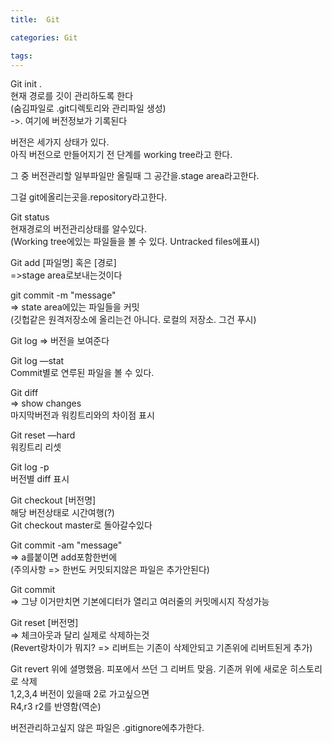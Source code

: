 ```yaml
---
title:  Git

categories: Git

tags: 
---
```


  
  
Git init .  
현재 경로를 깃이 관리하도록 한다  
(숨김파일로 .git디렉토리와 관리파일 생성)  
->. 여기에 버전정보가 기록된다  
   
   
버전은 세가지 상태가 있다.  
아직 버전으로 만들어지기 전 단계를 working tree라고 한다.  
   
그 중 버전관리할 일부파일만 올릴때 그 공간을.stage area라고한다.  
   
그걸 git에올리는곳을.repository라고한다.  
   
   
   
Git status  
현재경로의 버전관리상태를 알수있다.  
(Working tree에있는 파일들을 볼 수 있다. Untracked files에표시)  
   
Git add [파일명] 혹은 [경로]  
=>stage area로보내는것이다  
   
git commit -m "message"  
=> state area에있는 파일들을 커밋  
(깃헙같은 원격저장소에 올리는건 아니다. 로컬의 저장소. 그건 푸시)  
   
   
   
Git log => 버전을 보여준다  
   
   
Git log —stat  
Commit별로 연루된 파일을 볼 수 있다.  
   
   
Git diff  
=> show changes  
마지막버전과 워킹트리와의 차이점 표시  
   
   
Git reset —hard  
워킹트리 리셋  
   
   
Git log -p  
버전별 diff 표시  
   
   
Git checkout [버전명]  
해당 버전상태로 시간여행(?)  
Git checkout master로 돌아갈수있다  
   
Git commit -am "message"  
=> a를붙이면 add포함한번에  
(주의사항 => 한번도 커밋되지않은 파일은 추가안된다)  
   
   
Git commit  
=> 그냥 이거만치면 기본에디터가 열리고 여러줄의 커밋메시지 작성가능  
   
   
Git reset [버전명]  
=> 체크아웃과 달리 실제로 삭제하는것  
(Revert랑차이가 뭐지? => 리버트는 기존이 삭제안되고 기존위에 리버트된게 추가)  
   
   
Git revert 위에 셜명했음. 피포에서 쓰던 그 리버트 맞음. 기존꺼 위에 새로운 히스토리로 삭제  
1,2,3,4 버전이 있을때 2로 가고싶으면  
R4,r3 r2를 반영함(역순)  
   
   
버전관리하고싶지 않은 파일은 .gitignore에추가한다.  
   

